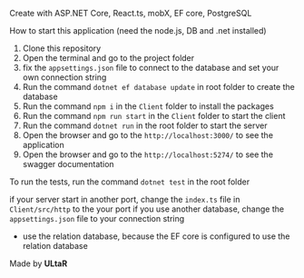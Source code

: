 
Create with ASP.NET Core, React.ts, mobX, EF core, PostgreSQL

How to start this application
(need the node.js, DB and .net installed)
1. Clone this repository
2. Open the terminal and go to the project folder
3. fix the `appsettings.json` file to connect to the database and set your own connection string
4. Run the command `dotnet ef database update` in root folder to create the database
5. Run the command `npm i` in the `Client` folder to install the packages
6. Run the command `npm run start` in the `Client` folder to start the client
7. Run the command `dotnet run` in the root folder to start the server
8. Open the browser and go to the `http://localhost:3000/` to see the application
9. Open the browser and go to the `http://localhost:5274/` to see the swagger documentation

To run the tests, run the command `dotnet test` in the root folder

if your server start in another port, change the `index.ts` file in `Client/src/http` to the your port
if you use another database, change the `appsettings.json` file to your connection string
* use the relation database, because the EF core is configured to use the relation database


Made by **ULtaR**
